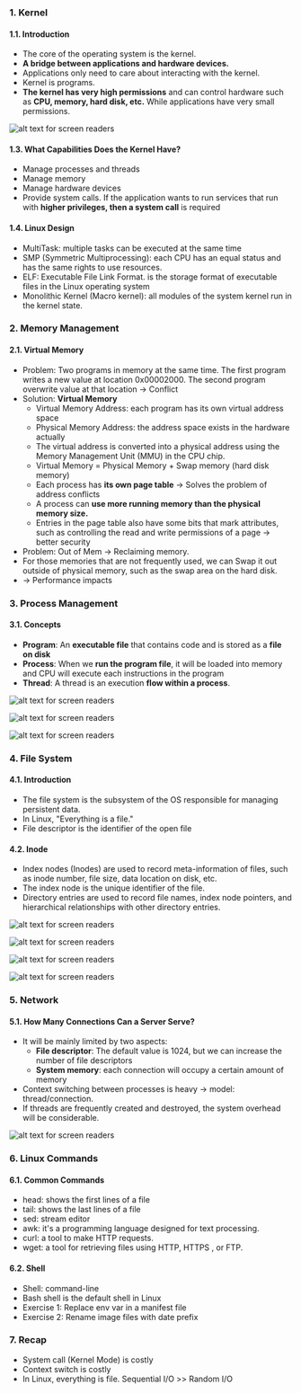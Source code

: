 ### 1. Kernel

#### 1.1. Introduction
- The core of the operating system is the kernel.
- <strong>A bridge between applications and hardware devices.</strong>
- Applications only need to care about interacting with the kernel.
- Kernel is programs.
- <strong>The kernel has very high permissions</strong> and can control hardware such as <strong>CPU, memory, hard disk, etc.</strong> While applications have very small permissions.

![alt text for screen readers](./img/14-01.png "Where is caching used")

#### 1.3. What Capabilities Does the Kernel Have?
- Manage processes and threads
- Manage memory
- Manage hardware devices
- Provide system calls. If the application wants to run services that run with <strong>higher privileges, then a system call</strong> is required

#### 1.4. Linux Design
- MultiTask: multiple tasks can be executed at the same time
- SMP (Symmetric Multiprocessing): each CPU has an equal status and has the same rights to use resources.
- ELF: Executable File Link Format. is the storage format of executable files in the Linux operating system
- Monolithic Kernel (Macro kernel): all modules of the system kernel run in the kernel state.

### 2. Memory Management

#### 2.1. Virtual Memory
- Problem: Two programs in memory at the same time. The first program writes a new value at location 0x00002000. The second program overwrite value at that location → Conflict
- Solution: <strong>Virtual Memory</strong>
    + Virtual Memory Address: each program has its own virtual address space
    + Physical Memory Address: the address space exists in the hardware actually
    + The virtual address is converted into a physical address using the Memory Management Unit (MMU) in the CPU chip.
    + Virtual Memory = Physical Memory + Swap memory (hard disk memory)
    + Each process has <strong>its own page table</strong> → Solves the problem of address conflicts
    + A process can <strong>use more running memory than the physical memory size.</strong>
    + Entries in the page table also have some bits that mark attributes, such as controlling the read and write permissions of a page → better security
- Problem: Out of Mem → Reclaiming memory.
- For those memories that are not frequently used, we can Swap it out outside of physical memory, such as the swap area on the hard disk.
- → Performance impacts

### 3. Process Management

#### 3.1. Concepts
- <strong>Program</strong>: An <strong>executable file</strong> that contains code and is stored as a <strong>file on disk</strong>
- <strong>Process</strong>: When we <strong>run the program file</strong>, it will be loaded into memory and CPU will execute each instructions in the program
- <strong>Thread</strong>: A thread is an execution <strong>flow within a process</strong>.

![alt text for screen readers](./img/14-02.png "Where is caching used")

![alt text for screen readers](./img/14-03.png "Where is caching used")

![alt text for screen readers](./img/14-04.png "Where is caching used")

### 4. File System

#### 4.1. Introduction
- The file system is the subsystem of the OS responsible for managing persistent data.
- In Linux, "Everything is a file."
- File descriptor is the identifier of the open file

#### 4.2. Inode
- Index nodes (Inodes) are used to record meta-information of files, such as inode number, file size, data location on disk, etc. 
- The index node is the unique identifier of the file.
- Directory entries are used to record file names, index node pointers, and hierarchical relationships with other directory entries.

![alt text for screen readers](./img/14-05.png "Where is caching used")

![alt text for screen readers](./img/14-06.png "Where is caching used")

![alt text for screen readers](./img/14-07.png "Where is caching used")

![alt text for screen readers](./img/14-08.png "Where is caching used")

### 5. Network

#### 5.1. How Many Connections Can a Server Serve?
- It will be mainly limited by two aspects:
    + <strong>File descriptor</strong>: The default value is 1024, but we can increase the number of file descriptors 
    + <strong>System memory</strong>: each connection will occupy a certain amount of memory
- Context switching between processes is heavy → model: thread/connection.
- If threads are frequently created and destroyed, the system overhead will be considerable.

![alt text for screen readers](./img/14-09.png "Where is caching used")

### 6. Linux Commands

#### 6.1. Common Commands
- head: shows the first lines of a file
- tail: shows the last lines of a file
- sed: stream editor
- awk: it's a programming language designed for text processing.
- curl: a tool to make HTTP requests.
- wget: a tool for retrieving files using HTTP, HTTPS , or FTP.

#### 6.2. Shell
- Shell: command-line
- Bash shell is the default shell in Linux
- Exercise 1: Replace env var in a manifest file
- Exercise 2: Rename image files with date prefix

### 7. Recap
- System call (Kernel Mode) is costly
- Context switch is costly
- In Linux, everything is file. Sequential I/O >> Random I/O

